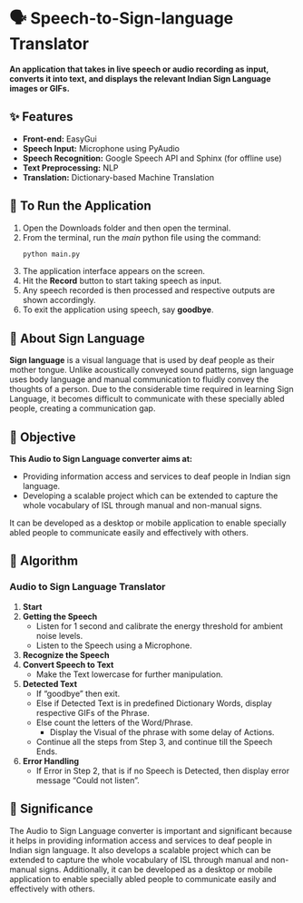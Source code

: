 # 🗣️ Speech-to-Sign-language Translator

**An application that takes in live speech or audio recording as input, converts it into text, and displays the relevant Indian Sign Language images or GIFs.**

## ✨ Features
- **Front-end:** EasyGui
- **Speech Input:** Microphone using PyAudio
- **Speech Recognition:** Google Speech API and Sphinx (for offline use)
- **Text Preprocessing:** NLP
- **Translation:** Dictionary-based Machine Translation

## 🚀 To Run the Application
1. Open the Downloads folder and then open the terminal.
2. From the terminal, run the *main* python file using the command:
   ```sh
   python main.py
   ```
3. The application interface appears on the screen.
4. Hit the **Record** button to start taking speech as input.
5. Any speech recorded is then processed and respective outputs are shown accordingly.
6. To exit the application using speech, say **goodbye**.

## 🧏 About Sign Language
**Sign language** is a visual language that is used by deaf people as their mother tongue. Unlike acoustically conveyed sound patterns, sign language uses body language and manual communication to fluidly convey the thoughts of a person. Due to the considerable time required in learning Sign Language, it becomes difficult to communicate with these specially abled people, creating a communication gap.

## 🎯 Objective
**This Audio to Sign Language converter aims at:**
- Providing information access and services to deaf people in Indian sign language.
- Developing a scalable project which can be extended to capture the whole vocabulary of ISL through manual and non-manual signs.

It can be developed as a desktop or mobile application to enable specially abled people to communicate easily and effectively with others.

## 📜 Algorithm
### Audio to Sign Language Translator
1. **Start**
2. **Getting the Speech**
   - Listen for 1 second and calibrate the energy threshold for ambient noise levels.
   - Listen to the Speech using a Microphone.
3. **Recognize the Speech**
4. **Convert Speech to Text**
   - Make the Text lowercase for further manipulation.
5. **Detected Text**
   - If “goodbye” then exit.
   - Else if Detected Text is in predefined Dictionary Words, display respective GIFs of the Phrase.
   - Else count the letters of the Word/Phrase.
     - Display the Visual of the phrase with some delay of Actions.
   - Continue all the steps from Step 3, and continue till the Speech Ends.
6. **Error Handling**
   - If Error in Step 2, that is if no Speech is Detected, then display error message “Could not listen”.

## 🌟 Significance
The Audio to Sign Language converter is important and significant because it helps in providing information access and services to deaf people in Indian sign language. It also develops a scalable project which can be extended to capture the whole vocabulary of ISL through manual and non-manual signs. Additionally, it can be developed as a desktop or mobile application to enable specially abled people to communicate easily and effectively with others.

